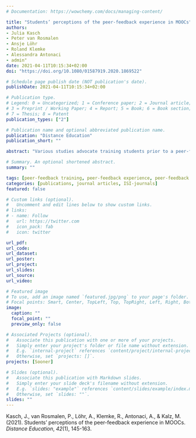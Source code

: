 ```yaml
---
# Documentation: https://wowchemy.com/docs/managing-content/

title: "Students’ perceptions of the peer-feedback experience in MOOCs"
authors:
- Julia Kasch
- Peter van Rosmalen
- Ansje Löhr
- Roland Klemke
- Alessandra Antonaci
- admin"
date: 2021-04-11T10:15:34+02:00
doi: "https://doi.org/10.1080/01587919.2020.1869522"

# Schedule page publish date (NOT publication's date).
publishDate: 2021-04-11T10:15:34+02:00

# Publication type.
# Legend: 0 = Uncategorized; 1 = Conference paper; 2 = Journal article;
# 3 = Preprint / Working Paper; 4 = Report; 5 = Book; 6 = Book section;
# 7 = Thesis; 8 = Patent
publication_types: ["2"]

# Publication name and optional abbreviated publication name.
publication: "Distance Education"
publication_short: ""

abstract: "Various studies advocate training students prior to a peer-feedback activity to ensure high quality of feedback. Next to investing in students’ peer-feedback skills, it is important to focus on the under- lying perceptions since perceptions influence learning behavior. We implemented an online peer-feedback training session in a massive open online course and examined students’ perceptions of peer- feedback and training focusing on their willingness, perceived use- fulness, perceived preparedness, and general attitude; and students’ peer-feedback experience and its relation to their perception. Analysis of a perception survey from 259 students revealed that the amount of prior experience results in significant differences in stu- dents’ perception. Students without prior peer-feedback experience scored higher on willingness, usefulness, preparedness, and general attitude compared to students with some prior experience. Those with a lot of experience showed the strongest positive perception scores. No significant differences for the effect of training on percep- tion could be measured with the available data."

# Summary. An optional shortened abstract.
summary: ""

tags: [peer-feedback training, peer-feedback experience, peer-feedback perceptions, massive open online courses, MOOCs]
categories: [publications, journal articles, ISI-journals]
featured: false

# Custom links (optional).
#   Uncomment and edit lines below to show custom links.
# links:
# - name: Follow
#   url: https://twitter.com
#   icon_pack: fab
#   icon: twitter

url_pdf:
url_code:
url_dataset:
url_poster:
url_project:
url_slides:
url_source:
url_video:

# Featured image
# To use, add an image named `featured.jpg/png` to your page's folder. 
# Focal points: Smart, Center, TopLeft, Top, TopRight, Left, Right, BottomLeft, Bottom, BottomRight.
image:
  caption: ""
  focal_point: ""
  preview_only: false

# Associated Projects (optional).
#   Associate this publication with one or more of your projects.
#   Simply enter your project's folder or file name without extension.
#   E.g. `internal-project` references `content/project/internal-project/index.md`.
#   Otherwise, set `projects: []`.
projects: [Sooner]

# Slides (optional).
#   Associate this publication with Markdown slides.
#   Simply enter your slide deck's filename without extension.
#   E.g. `slides: "example"` references `content/slides/example/index.md`.
#   Otherwise, set `slides: ""`.
slides: ""
---
```


Kasch, J., van Rosmalen, P., Löhr, A., Klemke, R., Antonaci, A., & Kalz, M. (2021). Students’ perceptions of the peer-feedback experience in MOOCs. *Distance Education*, *42*(1), 145-163.
